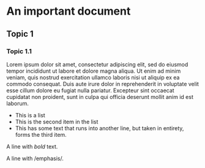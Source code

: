 # An important document

## Topic 1

### Topic 1.1

Lorem ipsum dolor sit amet, consectetur adipiscing elit, sed do
eiusmod tempor incididunt ut labore et dolore magna aliqua. Ut enim ad
minim veniam, quis nostrud exercitation ullamco laboris nisi ut
aliquip ex ea commodo consequat. Duis aute irure dolor in
reprehenderit in voluptate velit esse cillum dolore eu fugiat nulla
pariatur. Excepteur sint occaecat cupidatat non proident, sunt in
culpa qui officia deserunt mollit anim id est laborum.


+ This is a list
+ This is the second item in the list
+ This has some text that runs into another line, but taken in
  entirety, forms the third item.


A line with *bold* text.

A line with /emphasis/.
